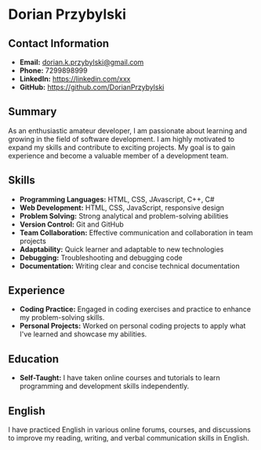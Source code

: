 # Dorian Przybylski
 
## Contact Information
- **Email:** dorian.k.przybylski@gmail.com
- **Phone:** 7299898999
- **LinkedIn:** https://linkedin.com/xxx
- **GitHub:** https://github.com/DorianPrzybylski
 
## Summary
As an enthusiastic amateur developer, I am passionate about learning and growing in the field of software development. I am highly motivated to expand my skills and contribute to exciting projects. My goal is to gain experience and become a valuable member of a development team.
 
## Skills
- **Programming Languages:** HTML, CSS, JAvascript, C++, C#
- **Web Development:** HTML, CSS, JavaScript, responsive design
- **Problem Solving:** Strong analytical and problem-solving abilities
- **Version Control:** Git and GitHub
- **Team Collaboration:** Effective communication and collaboration in team projects
- **Adaptability:** Quick learner and adaptable to new technologies
- **Debugging:** Troubleshooting and debugging code
- **Documentation:** Writing clear and concise technical documentation
 
## Experience
- **Coding Practice:** Engaged in coding exercises and practice to enhance my problem-solving skills.
- **Personal Projects:** Worked on personal coding projects to apply what I've learned and showcase my abilities.
 
## Education
- **Self-Taught:** I have taken online courses and tutorials to learn programming and development skills independently.
 
## English
I have practiced English in various online forums, courses, and discussions to improve my reading, writing, and verbal communication skills in English.